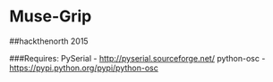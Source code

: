 # Muse-Grip
##hackthenorth 2015

###Requires:
PySerial - http://pyserial.sourceforge.net/
python-osc - https://pypi.python.org/pypi/python-osc
